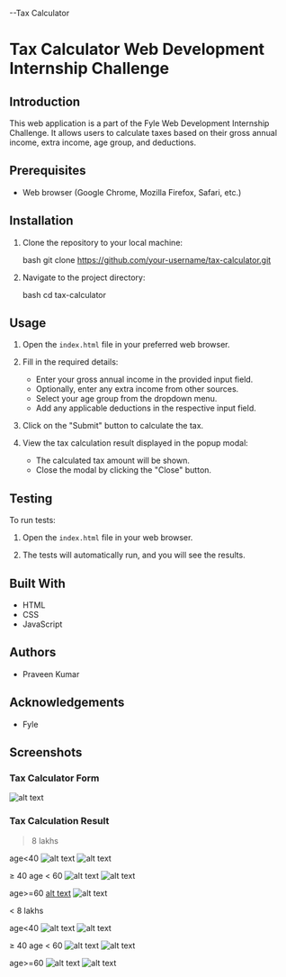 --Tax Calculator

# Tax Calculator Web Development Internship Challenge

## Introduction

This web application is a part of the Fyle Web Development Internship Challenge. It allows users to calculate taxes based on their gross annual income, extra income, age group, and deductions.

## Prerequisites

- Web browser (Google Chrome, Mozilla Firefox, Safari, etc.)

## Installation

1. Clone the repository to your local machine:

   bash git clone https://github.com/your-username/tax-calculator.git

2. Navigate to the project directory:

   bash cd tax-calculator

## Usage

1. Open the `index.html` file in your preferred web browser.

2. Fill in the required details:
   - Enter your gross annual income in the provided input field.
   - Optionally, enter any extra income from other sources.
   - Select your age group from the dropdown menu.
   - Add any applicable deductions in the respective input field.

3. Click on the "Submit" button to calculate the tax.

4. View the tax calculation result displayed in the popup modal:
   - The calculated tax amount will be shown.
   - Close the modal by clicking the "Close" button.

## Testing

To run tests:

1. Open the `index.html` file in your web browser.

2. The tests will automatically run, and you will see the results.

## Built With

- HTML
- CSS
- JavaScript

## Authors

- Praveen Kumar

## Acknowledgements

- Fyle

## Screenshots

### Tax Calculator Form
![alt text](<images/Tax Calculator - Google Chrome 15-04-2024 10_48_43.png>)

### Tax Calculation Result
> 8 lakhs

age<40
  ![alt text](<images/Tax Calculator - Google Chrome 15-04-2024 10_44_59.png>)
  ![alt text](<images/Tax Calculator - Google Chrome 15-04-2024 10_45_11.png>)

≥ 40 age < 60
   ![alt text](<images/Tax Calculator - Google Chrome 15-04-2024 10_45_34.png>)
   ![alt text](<images/Tax Calculator - Google Chrome 15-04-2024 10_45_47.png>)

age>=60
   [alt text](<images/Tax Calculator - Google Chrome 15-04-2024 10_46_06.png>)
   ![alt text](<images/Tax Calculator - Google Chrome 15-04-2024 10_46_16.png>)

< 8 lakhs

age<40
   ![alt text](<images/Tax Calculator - Google Chrome 15-04-2024 10_46_31.png>)
   ![alt text](<images/Tax Calculator - Google Chrome 15-04-2024 10_46_42.png>)

≥ 40 age < 60
   ![alt text](<images/Tax Calculator - Google Chrome 15-04-2024 10_47_38.png>)
   ![alt text](<images/Tax Calculator - Google Chrome 15-04-2024 10_47_46.png>)

age>=60
   ![alt text](<images/Tax Calculator - Google Chrome 15-04-2024 10_48_00.png>)
   ![alt text](<images/Tax Calculator - Google Chrome 15-04-2024 10_48_01.png>)

